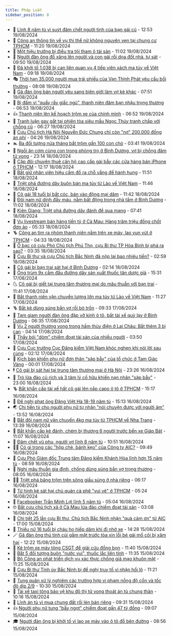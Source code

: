 ```yaml
---
title: Pháp Luật
sidebar_position: 8
---
```


<!-- dantri-phap-luat:START -->
- 🌊 [Lĩnh 8 năm tù vì suýt đâm chết người tình của bạn gái cũ](https://dantri.com.vn/phap-luat/linh-8-nam-tu-vi-suyt-dam-chet-nguoi-tinh-cua-ban-gai-cu-20240819183020492.htm) - 12:53 19/08/2024
- 🐲 [Công an thông tin về vụ thi thể nữ không nguyên vẹn tại chung cư TPHCM](https://dantri.com.vn/phap-luat/cong-an-thong-tin-ve-vu-thi-the-nu-khong-nguyen-ven-tai-chung-cu-tphcm-20240819170126773.htm) - 11:20 19/08/2024
- 🌁 [Một hiệu trưởng bị điều tra tội tham ô tài sản](https://dantri.com.vn/phap-luat/mot-hieu-truong-bi-dieu-tra-toi-tham-o-tai-san-20240819165558793.htm) - 11:02 19/08/2024
- 🎃 [Người đàn ông đổ xăng lên người và con gái rồi dọa đốt nhà, tự sát](https://dantri.com.vn/phap-luat/nguoi-dan-ong-do-xang-len-nguoi-va-con-gai-roi-doa-dot-nha-tu-sat-20240819163337245.htm) - 09:50 19/08/2024
- 🦅 [Đã khởi tố 1.038 bị can liên quan vụ 4 tiếp viên xách ma túy về Việt Nam](https://dantri.com.vn/phap-luat/da-khoi-to-1038-bi-can-lien-quan-vu-4-tiep-vien-xach-ma-tuy-ve-viet-nam-20240819161435237.htm) - 09:18 19/08/2024
- 🎭 [Thời hạn 35.000 người mua trái phiếu của Vạn Thịnh Phát yêu cầu bồi thường](https://dantri.com.vn/phap-luat/thoi-han-35000-nguoi-mua-trai-phieu-cua-van-thinh-phat-yeu-cau-boi-thuong-20240819133225228.htm) - 08:08 19/08/2024
- 🤗 [Gã đàn ông bán người yêu sang biên giới làm vợ kẻ khác](https://dantri.com.vn/phap-luat/ga-dan-ong-ban-nguoi-yeu-sang-bien-gioi-lam-vo-ke-khac-20240819140556420.htm) - 07:51 19/08/2024
- 🚀 [Bị đấm vì &quot;quấy rầy giấc ngủ&quot;, thanh niên đâm bạn nhậu trọng thương](https://dantri.com.vn/phap-luat/bi-dam-vi-quay-ray-giac-ngu-thanh-nien-dam-ban-nhau-trong-thuong-20240819113709994.htm) - 06:53 19/08/2024
- 👍 [Thanh niên lên kế hoạch trộm xe của chính mình](https://dantri.com.vn/phap-luat/thanh-nien-len-ke-hoach-trom-xe-cua-chinh-minh-20240819120047484.htm) - 06:52 19/08/2024
- 🧐 [Tranh luận gay gắt tại phiên tòa siêu mẫu Ngọc Thúy tranh chấp với chồng cũ](https://dantri.com.vn/phap-luat/tranh-luan-gay-gat-tai-phien-toa-sieu-mau-ngoc-thuy-tranh-chap-voi-chong-cu-20240819131909647.htm) - 06:27 19/08/2024
- 🫶 [Cựu Chủ tịch Hà Nội Nguyễn Đức Chung chỉ còn &quot;nợ&quot; 200.000 đồng án phí](https://dantri.com.vn/xa-hoi/cuu-chu-tich-ha-noi-nguyen-duc-chung-chi-con-no-200000-dong-an-phi-20240819110031634.htm) - 04:26 19/08/2024
- 🏊 [Ba đối tượng nửa tháng bắt trộm gần 100 con chó](https://dantri.com.vn/phap-luat/ba-doi-tuong-nua-thang-bat-trom-gan-100-con-cho-20240819101006993.htm) - 03:41 19/08/2024
- 🌋 [Ngồi ăn cơm cùng con trong phòng trọ ở Bình Dương, vợ bị chồng đâm tử vong](https://dantri.com.vn/phap-luat/ngoi-an-com-cung-con-trong-phong-tro-o-binh-duong-vo-bi-chong-dam-tu-vong-20240818224301890.htm) - 23:14 18/08/2024
- 👹 [Cặp đôi chuyên thuê căn hộ cao cấp gài bẫy các cửa hàng bán iPhone ở TPHCM](https://dantri.com.vn/phap-luat/cap-doi-chuyen-thue-can-ho-cao-cap-gai-bay-cac-cua-hang-ban-iphone-o-tphcm-20240818173410311.htm) - 12:17 18/08/2024
- 🫣 [Bắt giữ nhân viên hiệu cầm đồ ra chỗ vắng để hành hung](https://dantri.com.vn/phap-luat/bat-giu-nhan-vien-hieu-cam-do-ra-cho-vang-de-hanh-hung-20240818183846628.htm) - 11:51 18/08/2024
- 🎃 [Triệt phá đường dây buôn bán ma túy từ Lào về Việt Nam](https://dantri.com.vn/phap-luat/triet-pha-duong-day-buon-ban-ma-tuy-tu-lao-ve-viet-nam-20240818180330460.htm) - 11:46 18/08/2024
- 🌝 [Cô gái 18 tuổi bị bắt cóc, bán vào động mại dâm](https://dantri.com.vn/phap-luat/co-gai-18-tuoi-bi-bat-coc-ban-vao-dong-mai-dam-20240818175601271.htm) - 11:42 18/08/2024
- 🚀 [Đôi nam nữ dính đầy máu, nằm bất động trong nhà tắm ở Bình Dương](https://dantri.com.vn/phap-luat/doi-nam-nu-dinh-day-mau-nam-bat-dong-trong-nha-tam-o-binh-duong-20240818171914603.htm) - 11:02 18/08/2024
- 🥷 [Kiên Giang: Triệt phá đường dây đánh đề qua mạng](https://dantri.com.vn/phap-luat/kien-giang-triet-pha-duong-day-danh-de-qua-mang-20240818134903508.htm) - 07:41 18/08/2024
- 👺 [Vụ livestream bán hàng tiền tỷ ở Cà Mau: Hàng trăm triệu đồng chốt đơn ảo](https://dantri.com.vn/phap-luat/vu-livestream-ban-hang-tien-ty-o-ca-mau-hang-tram-trieu-dong-chot-don-ao-20240818102944924.htm) - 05:33 18/08/2024
- 🪜 [Công an tìm ra nhóm thanh niên nằm trên xe máy, lao vun vút ở TPHCM](https://dantri.com.vn/phap-luat/cong-an-tim-ra-nhom-thanh-nien-nam-tren-xe-may-lao-vun-vut-o-tphcm-20240818111137637.htm) - 04:33 18/08/2024
- 🦄 [Ổ bạc có cựu Phó Chủ tịch Phú Thọ, cựu Bí thư TP Hòa Bình bị phá ra sao?](https://dantri.com.vn/phap-luat/o-bac-co-cuu-pho-chu-tich-phu-tho-cuu-bi-thu-tp-hoa-binh-bi-pha-ra-sao-20240818102658369.htm) - 03:35 18/08/2024
- 🦍 [Cựu Bí thư và cựu Chủ tịch Bắc Ninh đã nộp lại bao nhiêu tiền?](https://dantri.com.vn/phap-luat/cuu-bi-thu-va-cuu-chu-tich-bac-ninh-da-nop-lai-bao-nhieu-tien-20240818095054312.htm) - 02:59 18/08/2024
- 🌁 [Cô gái bị bạn trai sát hại ở Bình Dương](https://dantri.com.vn/phap-luat/co-gai-bi-ban-trai-sat-hai-o-binh-duong-20240818090407589.htm) - 02:14 18/08/2024
- 💯 [Ông trùm 9x cầm đầu đường dây sản xuất thuốc tân dược giả](https://dantri.com.vn/phap-luat/ong-trum-9x-cam-dau-duong-day-san-xuat-thuoc-tan-duoc-gia-20240817220051579.htm) - 15:31 17/08/2024
- 🌜 [Cô gái bị giết tại trung tâm thương mại do mâu thuẫn với bạn trai](https://dantri.com.vn/phap-luat/co-gai-bi-giet-tai-trung-tam-thuong-mai-do-mau-thuan-voi-ban-trai-20240817175946154.htm) - 11:41 17/08/2024
- 👹 [Bắt thanh niên vận chuyển lượng lớn ma túy từ Lào về Việt Nam](https://dantri.com.vn/phap-luat/bat-thanh-nien-van-chuyen-luong-lon-ma-tuy-tu-lao-ve-viet-nam-20240817181745927.htm) - 11:27 17/08/2024
- 🪜 [Bắt kẻ dùng súng bắn vợ rồi bỏ trốn](https://dantri.com.vn/phap-luat/bat-ke-dung-sung-ban-vo-roi-bo-tron-20240817155717611.htm) - 09:33 17/08/2024
- 🦩 [Tạm giam người đàn ông đập vỡ kính ô tô, bắt tài xế quỳ lạy ở Bình Dương](https://dantri.com.vn/phap-luat/tam-giam-nguoi-dan-ong-dap-vo-kinh-o-to-bat-tai-xe-quy-lay-o-binh-duong-20240817130635091.htm) - 06:35 17/08/2024
- 💂 [Vụ 2 người thương vong trong hầm thủy điện ở Lai Châu: Bắt thêm 3 bị can](https://dantri.com.vn/phap-luat/vu-2-nguoi-thuong-vong-trong-ham-thuy-dien-o-lai-chau-bat-them-3-bi-can-20240817104820321.htm) - 04:14 17/08/2024
- 💃 [Thầy bói &quot;dỏm&quot; chiếm đoạt tài sản của nhiều người](https://dantri.com.vn/phap-luat/thay-boi-dom-chiem-doat-tai-san-cua-nhieu-nguoi-20240817102823356.htm) - 03:50 17/08/2024
- 🧐 [Cựu Cục trưởng Cục Đăng kiểm Việt Nam khóc nghẹn khi nói lời sau cùng](https://dantri.com.vn/phap-luat/cuu-cuc-truong-cuc-dang-kiem-viet-nam-khoc-nghen-khi-noi-loi-sau-cung-20240817084925675.htm) - 02:12 17/08/2024
- 🤗 [Kịch bản khiến phụ nữ đơn thân &quot;sập bẫy&quot; của tổ chức ở Tam Giác Vàng](https://dantri.com.vn/phap-luat/kich-ban-khien-phu-nu-don-than-sap-bay-cua-to-chuc-o-tam-giac-vang-20240816220319056.htm) - 00:01 17/08/2024
- 🕴 [Cô gái bị sát hại tại trung tâm thương mại ở Hà Nội](https://dantri.com.vn/phap-luat/co-gai-bi-sat-hai-tai-trung-tam-thuong-mai-o-ha-noi-20240816234435341.htm) - 23:26 16/08/2024
- 🐎 [Trò lừa đảo cũ rích và 3 tâm lý cố hữu khiến nạn nhân &quot;sập bẫy&quot;](https://dantri.com.vn/phap-luat/tro-lua-dao-cu-rich-va-3-tam-ly-co-huu-khien-nan-nhan-sap-bay-20240813144846352.htm) - 23:00 16/08/2024
- 🪜 [Bắt khẩn cấp tài xế hất cô gái lên nắp capo ô tô ở TPHCM](https://dantri.com.vn/phap-luat/bat-khan-cap-tai-xe-hat-co-gai-len-nap-capo-o-to-o-tphcm-20240816220122145.htm) - 15:17 16/08/2024
- 🤭 [Đề nghị phạt ông Đặng Việt Hà 18-19 năm tù](https://dantri.com.vn/phap-luat/de-nghi-phat-ong-dang-viet-ha-18-19-nam-tu-20240816213433792.htm) - 15:13 16/08/2024
- 🌏 [Chi tiền tỷ cho người phụ nữ tự nhận &quot;nói chuyện được với người âm&quot;](https://dantri.com.vn/phap-luat/chi-tien-ty-cho-nguoi-phu-nu-tu-nhan-noi-chuyen-duoc-voi-nguoi-am-20240816185845413.htm) - 13:52 16/08/2024
- 🎃 [Bắt đôi nam nữ vận chuyển 4kg ma túy từ TPHCM về Nha Trang](https://dantri.com.vn/phap-luat/bat-doi-nam-nu-van-chuyen-4kg-ma-tuy-tu-tphcm-ve-nha-trang-20240816200018170.htm) - 13:39 16/08/2024
- 🗽 [Bắt khẩn cấp kẻ đánh, chém bị thương 6 người trước bến xe Giáp Bát](https://dantri.com.vn/phap-luat/bat-khan-cap-ke-danh-chem-bi-thuong-6-nguoi-truoc-ben-xe-giap-bat-20240816175753797.htm) - 11:07 16/08/2024
- 🌁 [Đâm chết vũ phu, người vợ lĩnh 8 năm tù](https://dantri.com.vn/phap-luat/dam-chet-vu-phu-nguoi-vo-linh-8-nam-tu-20240816171722362.htm) - 10:51 16/08/2024
- 🧑‍💻 [Có gì trong các &quot;hộp chè, bánh kẹo&quot; của Công ty AIC?](https://dantri.com.vn/phap-luat/co-gi-trong-cac-hop-che-banh-keo-cua-cong-ty-aic-20240816162826504.htm) - 09:49 16/08/2024
- 🌮 [Cựu Phó Giám đốc Trung tâm Đăng kiểm Khánh Hòa lĩnh hơn 15 năm tù](https://dantri.com.vn/phap-luat/cuu-pho-giam-doc-trung-tam-dang-kiem-khanh-hoa-linh-hon-15-nam-tu-20240816124246480.htm) - 08:59 16/08/2024
- 🤗 [Nghi mâu thuẫn gia đình, chồng dùng súng bắn vợ trọng thương](https://dantri.com.vn/phap-luat/nghi-mau-thuan-gia-dinh-chong-dung-sung-ban-vo-trong-thuong-20240816144854934.htm) - 08:05 16/08/2024
- 👨‍🏫 [Triệt phá băng trộm trên sông giấu súng ở nhà riêng](https://dantri.com.vn/phap-luat/triet-pha-bang-trom-tren-song-giau-sung-o-nha-rieng-20240816114419825.htm) - 06:17 16/08/2024
- 🎉 [Tử hình kẻ sát hại chủ quán cà phê &quot;vui vẻ&quot; ở TPHCM](https://dantri.com.vn/phap-luat/tu-hinh-ke-sat-hai-chu-quan-ca-phe-vui-ve-o-tphcm-20240816121307645.htm) - 05:24 16/08/2024
- 🤗 [Facebooker Trần Minh Lợi lĩnh 5 năm tù](https://dantri.com.vn/phap-luat/facebooker-tran-minh-loi-linh-5-nam-tu-20240816111515680.htm) - 05:04 16/08/2024
- 🤓 [Bắt cựu chủ tịch xã ở Cà Mau lừa đảo chiếm đoạt tài sản](https://dantri.com.vn/phap-luat/bat-cuu-chu-tich-xa-o-ca-mau-lua-dao-chiem-doat-tai-san-20240816095348926.htm) - 03:08 16/08/2024
- 👹 [Chi tiết 25 lần cựu Bí thư, Chủ tịch Bắc Ninh nhận &quot;quà cảm ơn&quot; từ AIC](https://dantri.com.vn/phap-luat/chi-tiet-25-lan-cuu-bi-thu-chu-tich-bac-ninh-nhan-qua-cam-on-tu-aic-20240815220224434.htm) - 17:00 15/08/2024
- 🐘 [Thiếu nữ 16 tuổi bị cháu họ hiếp dâm khi đi nhờ xe](https://dantri.com.vn/phap-luat/thieu-nu-16-tuoi-bi-chau-ho-hiep-dam-khi-di-nho-xe-20240815205510806.htm) - 14:28 15/08/2024
- 🪄 [Gã đàn ông thú tính cúi gằm mặt trước tòa xin lỗi bé gái mồ côi bị xâm hại](https://dantri.com.vn/phap-luat/ga-dan-ong-thu-tinh-cui-gam-mat-truoc-toa-xin-loi-be-gai-mo-coi-bi-xam-hai-20240815171812106.htm) - 12:22 15/08/2024
- 💄 [Kẻ trộm xe máy tông CSGT để giải cứu đồng bọn](https://dantri.com.vn/phap-luat/ke-trom-xe-may-tong-csgt-de-giai-cuu-dong-bon-20240815181852257.htm) - 11:40 15/08/2024
- 🐎 [Bắt 5 đối tượng buôn &quot;nước vui&quot;, thuốc lắc liên tỉnh](https://dantri.com.vn/phap-luat/bat-5-doi-tuong-buon-nuoc-vui-thuoc-lac-lien-tinh-20240815172747575.htm) - 11:35 15/08/2024
- 💯 [Bộ Công an phát triển dịch vụ xác thực chống giả mạo khuôn mặt](https://dantri.com.vn/phap-luat/bo-cong-an-phat-trien-dich-vu-xac-thuc-chong-gia-mao-khuon-mat-20240815161222140.htm) - 11:25 15/08/2024
- 💯 [Cựu Bí thư Tỉnh ủy Bắc Ninh bị đề nghị truy tố vì nhận hối lộ](https://dantri.com.vn/phap-luat/cuu-bi-thu-tinh-uy-bac-ninh-bi-de-nghi-truy-to-vi-nhan-hoi-lo-20240815182024300.htm) - 11:21 15/08/2024
- 🌈 [Tung quân xử lý nghiêm các trường hợp vi phạm nồng độ cồn và tốc độ dịp 2/9](https://dantri.com.vn/phap-luat/tung-quan-xu-ly-nghiem-cac-truong-hop-vi-pham-nong-do-con-va-toc-do-dip-29-20240815165758970.htm) - 10:30 15/08/2024
- 🧠 [Tài xế taxi tông bảo vệ khu đô thị tử vong thoát án tù chung thân](https://dantri.com.vn/phap-luat/tai-xe-taxi-tong-bao-ve-khu-do-thi-tu-vong-thoat-an-tu-chung-than-20240815164341902.htm) - 10:16 15/08/2024
- 🌈 [Lĩnh án tù vì mua chung đất rồi lén bán riêng](https://dantri.com.vn/phap-luat/linh-an-tu-vi-mua-chung-dat-roi-len-ban-rieng-20240815152923875.htm) - 09:31 15/08/2024
- 👍 [Người phụ nữ tung &quot;bẫy ngọt&quot; chiếm đoạt gần 47 tỷ đồng](https://dantri.com.vn/phap-luat/nguoi-phu-nu-tung-bay-ngot-chiem-doat-gan-47-ty-dong-20240815144435967.htm) - 09:07 15/08/2024
- 🎓 [Người đàn ông bị khởi tố vì lao xe máy vào ô tô đỗ bên đường](https://dantri.com.vn/phap-luat/nguoi-dan-ong-bi-khoi-to-vi-lao-xe-may-vao-o-to-do-ben-duong-20240815153628126.htm) - 08:56 15/08/2024<!-- dantri-phap-luat:END -->
